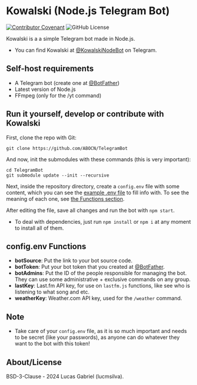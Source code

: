 # Kowalski (Node.js Telegram Bot)
[![Contributor Covenant](https://img.shields.io/badge/Contributor%20Covenant-2.1-4baaaa.svg)](CODE_OF_CONDUCT.md)
![GitHub License](https://img.shields.io/github/license/ABOCN/TelegramBot)

Kowalski is a a simple Telegram bot made in Node.js.
 - You can find Kowalski at [@KowalskiNodeBot](https://t.me/KowalskiNodeBot) on Telegram.

## Self-host requirements
 - A Telegram bot (create one at [@BotFather](https://t.me/botfather))
 - Latest version of Node.js
 - FFmpeg (only for the /yt command)

## Run it yourself, develop or contribute with Kowalski
First, clone the repo with Git:
```
git clone https://github.com/ABOCN/TelegramBot
```
And now, init the submodules with these commands (this is very important):
```
cd TelegramBot
git submodule update --init --recursive
```
Next, inside the repository directory, create a `config.env` file with some content, which you can see the [example .env file](config.env.example) to fill info with. To see the meaning of each one, see [the Functions section](#configenv-functions).

After editing the file, save all changes and run the bot with ``npm start``.
- To deal with dependencies, just run ``npm install`` or ``npm i`` at any moment to install all of them.

## config.env Functions
- **botSource**: Put the link to your bot source code.
- **botToken**: Put your bot token that you created at [@BotFather](https://t.me/botfather).
- **botAdmins**: Put the ID of the people responsible for managing the bot. They can use some administrative + exclusive commands on any group.
- **lastKey**: Last.fm API key, for use on `lastfm.js` functions, like see who is listening to what song and etc.
- **weatherKey**: Weather.com API key, used for the `/weather` command.

## Note
- Take care of your ``config.env`` file, as it is so much important and needs to be secret (like your passwords), as anyone can do whatever they want to the bot with this token!

## About/License
BSD-3-Clause - 2024 Lucas Gabriel (lucmsilva).
